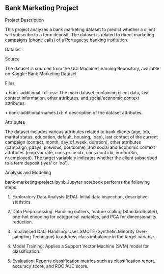 ## Bank Marketing Project

Project Description

This project analyzes a bank marketing dataset to predict whether a client will subscribe to a term deposit. The dataset is related to direct marketing campaigns (phone calls) of a Portuguese banking institution.

Dataset

Source

The dataset is sourced from the UCI Machine Learning Repository, available on Kaggle: Bank Marketing Dataset

Files

•
bank-additional-full.csv: The main dataset containing client data, last contact information, other attributes, and social/economic context attributes.

•
bank-additional-names.txt: A description of the dataset attributes.

Attributes

The dataset includes various attributes related to bank clients (age, job, marital status, education, default, housing, loan), last contact of the current campaign (contact, month, day_of_week, duration), other attributes (campaign, pdays, previous, poutcome), and social and economic context attributes (emp.var.rate, cons.price.idx, cons.conf.idx, euribor3m, nr.employed). The target variable y indicates whether the client subscribed to a term deposit ('yes' or 'no').

Analysis and Modeling

bank-marketing-project.ipynb Jupyter notebook performs the following steps:

1. Exploratory Data Analysis (EDA): Initial data inspection, descriptive statistics.

2. Data Preprocessing: Handling outliers, feature scaling (StandardScaler), one-hot encoding for categorical variables, and PCA for dimensionality reduction.

3. Imbalanced Data Handling: Uses SMOTE (Synthetic Minority Over-sampling Technique) to address class imbalance in the target variable.

4. Model Training: Applies a Support Vector Machine (SVM) model for classification.

5. Evaluation: Reports classification metrics such as classification report, accuracy score, and ROC AUC score.


